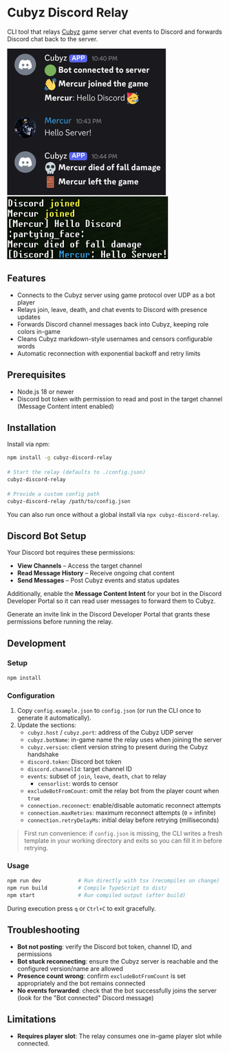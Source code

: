 # Cubyz Discord Relay

CLI tool that relays [Cubyz](https://github.com/PixelGuys/Cubyz) game server chat events to Discord and forwards Discord chat back to the server.

![Cubyz Discord Relay](https://raw.githubusercontent.com/AMerkuri/cubyz-discord-relay/refs/heads/master/assets/discord.png)  
![Cubyz Server](https://raw.githubusercontent.com/AMerkuri/cubyz-discord-relay/refs/heads/master/assets/cubyz.png)

## Features

- Connects to the Cubyz server using game protocol over UDP as a bot player
- Relays join, leave, death, and chat events to Discord with presence updates
- Forwards Discord channel messages back into Cubyz, keeping role colors in-game
- Cleans Cubyz markdown-style usernames and censors configurable words
- Automatic reconnection with exponential backoff and retry limits

## Prerequisites

- Node.js 18 or newer
- Discord bot token with permission to read and post in the target channel (Message Content intent enabled)

## Installation

Install via npm:

```bash
npm install -g cubyz-discord-relay

# Start the relay (defaults to ./config.json)
cubyz-discord-relay

# Provide a custom config path
cubyz-discord-relay /path/to/config.json
```

You can also run once without a global install via `npx cubyz-discord-relay`.

## Discord Bot Setup

Your Discord bot requires these permissions:

- **View Channels** – Access the target channel
- **Read Message History** – Receive ongoing chat content
- **Send Messages** – Post Cubyz events and status updates

Additionally, enable the **Message Content Intent** for your bot in the Discord Developer Portal so it can read user messages to forward them to Cubyz.

Generate an invite link in the Discord Developer Portal that grants these permissions before running the relay.

## Development

### Setup

```bash
npm install
```

### Configuration

1. Copy `config.example.json` to `config.json` (or run the CLI once to generate it automatically).
2. Update the sections:
   - `cubyz.host` / `cubyz.port`: address of the Cubyz UDP server
   - `cubyz.botName`: in-game name the relay uses when joining the server
   - `cubyz.version`: client version string to present during the Cubyz handshake
   - `discord.token`: Discord bot token
   - `discord.channelId`: target channel ID
   - `events`: subset of `join`, `leave`, `death`, `chat` to relay
     - `censorlist`: words to censor
   - `excludeBotFromCount`: omit the relay bot from the player count when `true`
   - `connection.reconnect`: enable/disable automatic reconnect attempts
   - `connection.maxRetries`: maximum reconnect attempts (`0` = infinite)
   - `connection.retryDelayMs`: initial delay before retrying (milliseconds)

> First run convenience: if `config.json` is missing, the CLI writes a fresh template in your working directory and exits so you can fill it in before retrying.

### Usage

```bash
npm run dev            # Run directly with tsx (recompiles on change)
npm run build          # Compile TypeScript to dist/
npm start              # Run compiled output (after build)
```

During execution press `q` or `Ctrl+C` to exit gracefully.

## Troubleshooting

- **Bot not posting**: verify the Discord bot token, channel ID, and permissions
- **Bot stuck reconnecting**: ensure the Cubyz server is reachable and the configured version/name are allowed
- **Presence count wrong**: confirm `excludeBotFromCount` is set appropriately and the bot remains connected
- **No events forwarded**: check that the bot successfully joins the server (look for the "Bot connected" Discord message)

## Limitations

- **Requires player slot**: The relay consumes one in-game player slot while connected.
